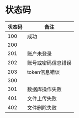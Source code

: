 # 状态码

| 状态码 | 备注           |
| ------ | -------------- |
| 100    | 成功           |
| 200    |                |
| 201    | 账户未登录 |
| 202    | 账号或密码信息错误     |
| 203   | token信息错误     |
| 300   |      |
| 301   | 数据库操作失败     |
| 401   | 文件上传失败     |
| 402  | 文件删除失败     |

